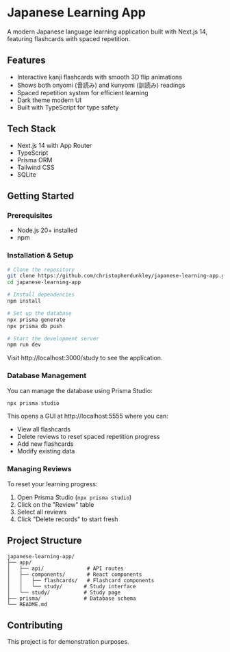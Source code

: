 # Japanese Learning App

A modern Japanese language learning application built with Next.js 14, featuring flashcards with spaced repetition.

## Features
- Interactive kanji flashcards with smooth 3D flip animations
- Shows both onyomi (音読み) and kunyomi (訓読み) readings
- Spaced repetition system for efficient learning
- Dark theme modern UI
- Built with TypeScript for type safety

## Tech Stack
- Next.js 14 with App Router
- TypeScript
- Prisma ORM
- Tailwind CSS
- SQLite

## Getting Started

### Prerequisites
- Node.js 20+ installed
- npm

### Installation & Setup
```bash
# Clone the repository
git clone https://github.com/christopherdunkley/japanese-learning-app.git
cd japanese-learning-app

# Install dependencies
npm install

# Set up the database
npx prisma generate
npx prisma db push

# Start the development server
npm run dev
```

Visit http://localhost:3000/study to see the application.

### Database Management
You can manage the database using Prisma Studio:
```bash
npx prisma studio
```

This opens a GUI at http://localhost:5555 where you can:
- View all flashcards
- Delete reviews to reset spaced repetition progress
- Add new flashcards
- Modify existing data

### Managing Reviews
To reset your learning progress:
1. Open Prisma Studio (`npx prisma studio`)
2. Click on the "Review" table
3. Select all reviews
4. Click "Delete records" to start fresh

## Project Structure
```
japanese-learning-app/
├── app/
│   ├── api/              # API routes
│   ├── components/       # React components
│   │   ├── flashcards/   # Flashcard components
│   │   └── study/       # Study interface
│   └── study/           # Study page
├── prisma/              # Database schema
└── README.md
```

## Contributing
This project is for demonstration purposes.